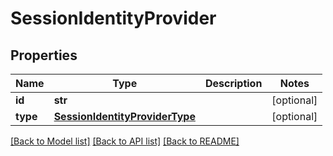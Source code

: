 # SessionIdentityProvider

## Properties
Name | Type | Description | Notes
------------ | ------------- | ------------- | -------------
**id** | **str** |  | [optional] 
**type** | [**SessionIdentityProviderType**](SessionIdentityProviderType.md) |  | [optional] 

[[Back to Model list]](../README.md#documentation-for-models) [[Back to API list]](../README.md#documentation-for-api-endpoints) [[Back to README]](../README.md)

